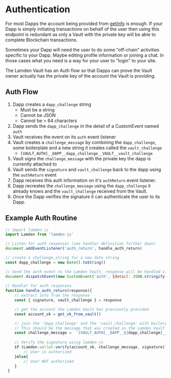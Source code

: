 # Authentication

For most Dapps the account being provided from [getInfo](/docs/develop/wallet_api/get_wallet_info) is enough. If your Dapp is simply initiating transactions on behalf of the user then using this endpoint is redundant as only a Vault with the private key will be able to complete Blockchain transactions.

Sometimes your Dapp will need the user to do some "off-chain" activities specific to your Dapp. Maybe editing profile information or joining a chat.  In those cases what you need is a way for your user to "login" to your site.

The Lamden Vault has an Auth flow so that Dapps can prove the Vault owner actually has the private key of the account the Vault is providing. 

## Auth Flow
1. Dapp creates a `dapp_challenge` string
    - Must be a string
    - Cannot be JSON
    - Cannot be > 64 characters
2. Dapp sends the `dapp_challenge` in the detail of a CustomEvent named `auth`
3. Vault receives the event on its `auth` event listener
3. Vault creates a `challenge_message` by combining the `dapp_challenge`, some boilerplate and a new string it creates called the `vault_challenge`
    - `[VAULT_AUTH]__DAPP__dapp_challenge__VAULT__vault_challenge`
4. Vault signs the `challenge_message` with the private key the dapp is currently attached to
5. Vault sends the `signature` and `vault_challenge` back to the dapp using the `authReturn` event
6. Dapp receives this auth information on it's `authReturn` event listener.
7. Dapp recreates the `challenge_message` using the `dapp_challenge` it already knows and the `vault_challenge` received from the Vault.
8. Once the Dapp verifies the signature it can authenticate the user to its Dapp.


## Example Auth Routine
```javascript
// Import lamden-js
import Lamden from 'lamden-js'

// Listen for auth responses (see handler definition further down)
document.addEventListener('auth_return', handle_auth_return)

// create a challenge_string for a new date string 
const dapp_challenge = new Date().toString()

// Send the auth event to the Lamden Vault, response will be handled via auth_return
document.dispatchEvent(new CustomEvent('auth', {detail: JSON.stringify({dapp_challenge})}));
 
// Handler for auth responses
function handle_auth_return(response){
    // extract info from the response
    const { signature, vault_challenge } = response

    // get the account the Lamden Vault has previously provided
    const account_vk = get_vk_from_vault()

    // join the 'dapp_challenge' and the 'vault_challenge' with boilerplate to recreate 'challenge_message'
    // This should be the message that was created in the Lamden Vault and signed by the user's private key
    const challenge_message =  `[VAULT_AUTH]__DAPP__${dapp_challenge}__VAULT__${vault_challenge}`
    
    // Verify the signature using lamden-js
    if (Lamden.wallet.verify(account_vk, challenge_message, signature)){
        // User is authorized
    }else{
        // User NOT authorized
    }
 }
```
